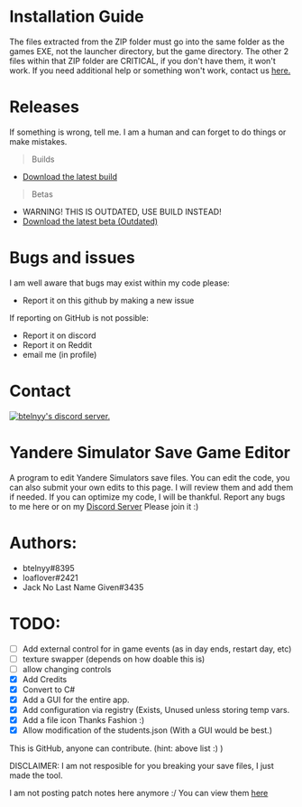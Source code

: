 # Installation Guide
The files extracted from the ZIP folder must go into the same folder as the games EXE, not the launcher directory, but the game directory.
The other 2 files within that ZIP folder are CRITICAL, if you don't have them, it won't work.
If you need additional help or something won't work, contact us [here.](https://discord.gg/P22tFkjTm3)

# Releases
If something is wrong, tell me. I am a human and can forget to do things or make mistakes.

> Builds
* [Download the latest build](https://github.com/BTELNYY/yansimsavegameeditor/releases/download/v1.8.2/YandereSaveEditor.v1.8.2.zip)
> Betas
* WARNING! THIS IS OUTDATED, USE BUILD INSTEAD!
* [Download the latest beta (Outdated)](https://github.com/BTELNYY/yansimsavegameeditor/releases/download/v1.5-beta.4/YanSimSaveEditor.1.5.Beta.4.zip)

# Bugs and issues
I am well aware that bugs may exist within my code please:
* Report it on this github by making a new issue

If reporting on GitHub is not possible:
* Report it on discord
* Report it on Reddit
* email me (in profile)

# Contact
[![btelnyy's discord server.](https://discord.com/api/guilds/910764028786266153/embed.png?style=banner1)](https://discord.gg/P22tFkjTm3)



# Yandere Simulator Save Game Editor
A program to edit Yandere Simulators save files.
You can edit the code, you can also submit your own edits to this page. I will review them and add them if needed.
If you can optimize my code, I will be thankful.
Report any bugs to me here or on my [Discord Server](https://discord.gg/P22tFkjTm3) Please join it :)

# Authors:
* btelnyy#8395
* loaflover#2421
* Jack No Last Name Given#3435

# TODO:
- [ ] Add external control for in game events (as in day ends, restart day, etc)
- [ ] texture swapper (depends on how doable this is)
- [ ] allow changing controls
- [X] Add Credits
- [X] Convert to C#
- [X] Add a GUI for the entire app.
- [X] Add configuration via registry (Exists, Unused unless storing temp vars.
- [X] Add a file icon Thanks Fashion :)
- [X] Allow modification of the students.json (With a GUI would be best.)

This is GitHub, anyone can contribute. (hint: above list :) )

DISCLAIMER: I am not resposible for you breaking your save files, I just made the tool.

I am not posting patch notes here anymore :/ You can view them [here](https://github.com/BTELNYY/yansimsavegameeditor/releases)

